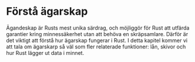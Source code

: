 # Förstå ägarskap

Ägandeskap är Rusts mest unika särdrag, och möjliggör för Rust att utfärda
garantier kring minnessäkerhet utan att behöva en skräpsamlare. Därför är det
viktigt att förstå hur ägarskap fungerar i Rust. I detta kapitel kommer vi att
tala om ägarskarp så väl som fler relaterade funktioner: lån, skivor och hur
Rust lägger ut data i minnet.

